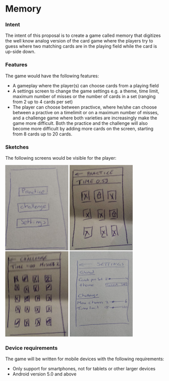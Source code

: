 # Memory
### Intent
The intent of this proposal is to create a game called memory that digitizes the well know analog version of the card game where the players try to guess where two matching cards are in the playing field while the card is up-side down. 

### Features
The game would have the following features:
- A gameplay where the player(s) can choose cards from a playing field
- A settings screen to change the game settings e.g. a theme, time limit, maximum number of misses or the number of cards in a set (ranging from 2 up to 4 cards per set)
- The player can choose between practivce, where he/she can choose between a practive on a timelimit or on a maximum number of misses, and a challenge game where both varieties are increasingly make the game more difficult. Both the practice and the challenge will also become more difficult by adding more cards on the screen, starting from 8 cards up to 20 cards.

### Sketches
The following screens would be visible for the player:

![Menu](https://raw.githubusercontent.com/ruben-kruiver/AndroidMemory/master/Documentation/images/Menu.png "Main Menu")
![Gameplay practice](https://raw.githubusercontent.com/ruben-kruiver/AndroidMemory/master/Documentation/images/Practice.png "Practice game")
![Gameplay challenge](https://raw.githubusercontent.com/ruben-kruiver/AndroidMemory/master/Documentation/images/Challenge.png "Challenge game")
![Settings](https://raw.githubusercontent.com/ruben-kruiver/AndroidMemory/master/Documentation/images/Settings.png "Settings screen")

### Device requirements
The game will be written for mobile devices with the following requirements:
- Only support for smartphones, not for tablets or other larger devices
- Android version 5.0 and above